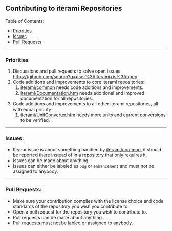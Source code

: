 Contributing to iterami Repositories
------------------------------------

Table of Contents:
* [Priorities](#priorities)
* [Issues](#issues)
* [Pull Requests](#pull-requests)

---

### Priorities
1. Discussions and pull requests to solve open issues. https://github.com/search?q=user%3Aiterami+is%3Aopen
2. Code additions and improvements to core iterami repositories:
   1. [iterami/common](https://github.com/iterami/common) needs code additions and improvements.
   2. [iterami/Documentation.htm](https://github.com/iterami/https://github.com/iterami/Documentation.htm) needs additional and improved documentation for all repositories.
3. Code additions and improvements to all other iterami repositories, all with equal priority:
   1. [iterami/UnitConverter.htm](https://github.com/iterami/https://github.com/iterami/UnitConverter.htm) needs more units and current conversions to be verified.

---

### Issues:
* If your issue is about something handled by [iterami/common](https://github.com/iterami/common), it should be reported there instead of in a repository that only requires it.
* Issues can be made about anything.
* Issues can either be labeled as `bug` or `enhancement` and must not be assigned to anybody.

---

### Pull Requests:
* Make sure your contribution complies with the license choice and code standards of the repository you wish you contribute to.
* Open a pull request for the repository you wish to contribute to.
* Pull requests can be made about anything.
* Pull requests must not be labled or assigned to anybody.
